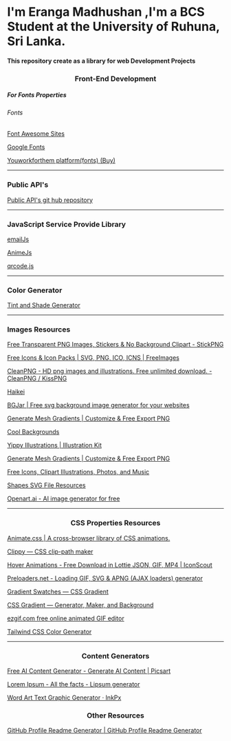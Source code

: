 
<h1>I'm Eranga Madhushan ,I'm a BCS Student at the University of Ruhuna, Sri Lanka.</h1>
<h4>This repository create as a library for web Development Projects</h4>
<h3 style="text-align:center;">Front-End Development</h3>
<h5>For Fonts Properties</h5>
<h6>Fonts</h6>
<p><a href="https://fontawesome.com/?utm_source=cdnjs&utm_medium=cdnjs_link&utm_campaign=cdnjs_library" target="_blank">Font Awesome Sites</a></p>
<p><a href="https://fonts.google.com/" target="_blank">Google Fonts</a></p>
<p><a href="https://www.youworkforthem.com/" target="_blank">Youworkforthem platform(fonts) (Buy)</a></p>
<hr/>



<h3 style="text-align-center" >Public API's</h3>
<p><a href="https://github.com/public-apis/public-apis" target="_blank">Public API's git hub repository</a></p>
<hr/>

<h3 style="text-align-center" target="_blank">JavaScript Service Provide  Library</h3>
<p><a href="https://www.emailjs.com/" target="_blank">emailJs</a></p>
<p><a href="https://cdnjs.com/libraries/animejs" target="_blank">AnimeJs</a></p>
<p><a href="https://davidshimjs.github.io/qrcodejs/" target="_blank">qrcode.js</a></p>
<hr/>

<h3 style="text-align-center">Color Generator</h3>
<p><a href="https://maketintsandshades.com" target="_blank">Tint and Shade Generator</a></p>
<hr/>



<h3>Images Resources</h3>
<p><a href="https://www.stickpng.com" target="_blank"> Free Transparent PNG Images, Stickers & No Background Clipart - StickPNG
</a></p>
<p><a href="https://www.freeimages.com/icon
" target="_blank">Free Icons & Icon Packs | SVG, PNG, ICO, ICNS | FreeImages </a>
</p>
<p><a href="https://www.cleanpng.com
" target="_blank">CleanPNG - HD png images and illustrations. Free unlimited download. - CleanPNG / KissPNG </a></p>
<p><a href="https://app.haikei.app
" target="_blank">Haikei </a></p>
<p><a href="https://bgjar.com/#google_vignette
" target="_blank">BGJar | Free svg background image generator for your websites
</a></p>
<p><a href="https://meshgradient.in
" target="_blank">Generate Mesh Gradients | Customize & Free Export PNG
 </a></p>
<p><a href="https://coolbackgrounds.io" target="_blank">Cool Backgrounds </a></p>
<p><a href="https://illustrationkit.com/illustrations/
" target="_blank">Yippy Illustrations | Illustration Kit </a></p>
<p><a href="https://meshgradient.in
" target="_blank">Generate Mesh Gradients | Customize & Free Export PNG
 </a></p>
<p><a href="https://icons8.com
" target="_blank">Free Icons, Clipart Illustrations, Photos, and Music
 </a></p>
 <p><a href="https://shapes.framer.website/" target="_blank">Shapes SVG File Resources</a></p>
 <p><a href="https://openart.ai/home" target="_blank">Openart.ai - AI image generator for free</a></p>
 <hr/>



 <h3 style="text-align:center">CSS Properties Resources</h3>
<p><a href="https://animate.style
" target="_blank">Animate.css | A cross-browser library of CSS animations.
 </a></p>
 <p><a href="https://bennettfeely.com/clippy/
 " target="_blank">Clippy — CSS clip-path maker</a></p>
<p><a href="https://iconscout.com/lottie-animations/
" target="_blank">Hover Animations - Free Download in Lottie JSON, GIF, MP4 | IconScout
 </a></p>
<p><a href="https://icons8.com/preloaders/
" target="_blank">Preloaders.net - Loading GIF, SVG & APNG (AJAX loaders) generator
 </a></p>
<p><a href="https://cssgradient.io/swatches/
" target="_blank">Gradient Swatches — CSS Gradient
 </a></p>
<p><a href="https://cssgradient.io
" target="_blank">CSS Gradient — Generator, Maker, and Background
 </a></p>
<p><a href="https://ezgif.com
" target="_blank">ezgif.com free online animated GIF editor
 </a></p>
  <p><a href="https://uicolors.app/create" target="_blank">Tailwind CSS Color Generator</a></p>
 <hr/>




 <h3 style="text-align:center">Content Generators</h3>
<p><a href="https://picsart.com/ai-content-generator/
" target="_blank">Free AI Content Generator - Generate AI Content | Picsart
 </a></p>
<p><a href="https://www.lipsum.com
" target="_blank">Lorem Ipsum - All the facts - Lipsum generator
 </a></p>
<p><a href="https://inkpx.com/word-art-generator
" target="_blank">Word Art Text Graphic Generator · InkPx
 </a></p>


 <h3 style="text-align:center;">Other Resources</h3>
<p><a href="https://rahuldkjain.github.io/gh-profile-readme-generator/
" target="_blank">GitHub Profile Readme Generator | GitHub Profile Readme Generator
 </a></p>

<p><a href=""> </a></p>
